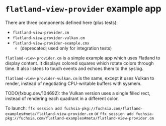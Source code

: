 # `flatland-view-provider` example app

There are three components defined here (plus tests):
- `flatland-view-provider.cm`
- `flatland-view-provider-vulkan.cm`
- `flatland-view-provider-example.cmx`
  - (deprecated; used only for integration tests)

`flatland-view-provider.cm` is a simple example app which uses Flatland to display
content.  It displays colored squares which rotate colors through time.  It also listens
to touch events and echoes them to the syslog.

`flatland-view-provider-vulkan.cm` is the same, except it uses Vulkan to render, instead
of negotiating CPU-writable buffers with sysmem.

TODO(fxbug.dev/104692): the Vulkan version uses a single filled rect, instead of rendering
each quadrant in a different color.

To launch:
`ffx session add fuchsia-pkg://fuchsia.com/flatland-examples#meta/flatland-view-provider.cm`
or
`ffx session add fuchsia-pkg://fuchsia.com/flatland-examples#meta/flatland-view-provider.cm`
